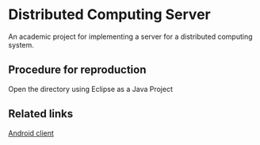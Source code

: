 # Distributed Computing Server
An academic project for implementing a server for a distributed computing system.

## Procedure for reproduction
Open the directory using Eclipse as a Java Project

## Related links
[Android client](https://github.com/Ghost---Shadow/DistributedComputingAndroid)

